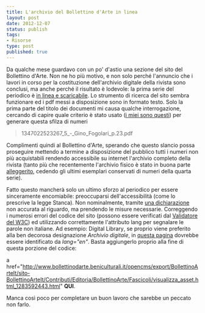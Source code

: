 ```yaml
--- 
title: L'archivio del Bollettino d'Arte in linea
layout: post
date: 2012-12-07
status: publish
tags:
- Risorse
type: post
published: true
---
```

Da qualche mese guardavo con un po' d'astio una sezione del sito del Bollettino d'Arte. Non ne ho più motivo, e non solo perché l'annuncio che i lavori in corso per la costituzione dell'archivio digitale della rivista sono conclusi, ma anche perché il risultato è lodevole: la prima serie del periodico è [in linea e scaricabile][1]. Lo strumento di ricerca del sito sembra funzionare ed i pdf messi a disposizione sono in formato testo. Solo la prima parte del titolo dei documenti mi causa qualche interrogazione, cercando di capire quale criterio è stato usato ([i miei sono questi][2]) per generare questa sfilza di numeri
>1347022523267_5_-_Gino_Fogolari_p.23.pdf

Complimenti quindi al Bollettino d'Arte, sperando che questo slancio possa proseguire mettendo a termine a disposizione del pubblico tutti i numeri non più acquistabili rendendo accessibile su internet l'archivio completo della rivista (tanto più che recentemente l'archivio fisico è stato in buona parte [alleggerito][5], cedendo gli ultimi esemplari conservati di numeri della quarta serie).

Fatto questo mancherà solo un ultimo sforzo al periodico per essere sinceramente encomiabile: preoccuparsi dell'accessibilità (come lo prescrive la legge Stanca). Non nominalmente, tramite [una dichiarazione][3] non accurata al riguardo, ma prendendo le misure necessarie. Correggendo i numerosi errori del codice del sito (possono essere verificati dal [Validatore del W3C][4]) ed utilizzando correttamente l'attributo lang per segnalare le parole non italiane. Ad esempio: <span lang="en">Digital Library</span>, se proprio viene preferito alla ben decorosa designazione <i>Archivio digitale</i>, in [questa pagina][6] dovrebbe essere identificato da *lang="en"*. Basta aggiungerlo proprio alla fine di questa porzione del codice:

a href="http://www.bollettinodarte.beniculturali.it/opencms/export/BollettinoArteIt/sito-BollettinoArteIt/Contributi/Editoria/BollettinoArte/Fascicoli/visualizza_asset.html_1283592443.html" **QUI**.

Manca così poco per completare un buon lavoro che sarebbe un peccato non farlo.

[1]:http://www.bollettinodarte.beniculturali.it/opencms/export/BollettinoArteIt/sito-BollettinoArteIt/MenuPrincipale/DigitalLibrary/index.html "Sul sito della rivista"
[2]:/2011/12/07/anagrafe-dei-bit-nominare-il-materiale-bibliografico.html "Anagrafe dei bit"
[3]: http://www.bollettinodarte.beniculturali.it/opencms/export/BollettinoArteIt/sito-BollettinoArteIt/MenuTop/Accessibilita/index.html "Accessibilità secondo il sito del Bollettino d'Arte"
[4]: http://validator.w3.org ""
[5]: http://www.bollettinodarte.beniculturali.it/opencms/export/BollettinoArteIt/sito-BollettinoArteIt/Contributi/Editoria/BollettinoArte/Home/visualizza_asset.html_1317613225.html "Segnalazione dell'alleggerimento dell'archivio della rivista"
[6]: http://www.bollettinodarte.beniculturali.it/opencms/export/BollettinoArteIt/sito-BollettinoArteIt/Contributi/Editoria/BollettinoArte/News/visualizza_asset.html_263200442.html "Qui"